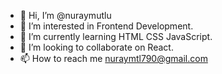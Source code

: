 - 👋 Hi, I’m @nuraymutlu
- 👀 I’m interested in Frontend Development.
- 🌱 I’m currently learning HTML CSS JavaScript.
- 💞️ I’m looking to collaborate on React.
- 📫 How to reach me nuraymtl790@gmail.com

<!---
nuraymutlu/nuraymutlu is a ✨ special ✨ repository because its `README.md` (this file) appears on your GitHub profile.
You can click the Preview link to take a look at your changes.
--->
